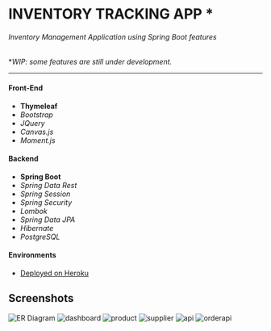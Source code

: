 
# INVENTORY TRACKING APP *
######  Inventory Management Application using Spring Boot features 
**WIP: some features are still under development.*


------------

#### Front-End
- **Thymeleaf**
- *Bootstrap*
- *JQuery*
- *Canvas.js*
- *Moment.js*

#### Backend
- **Spring Boot**
- *Spring Data Rest*
- *Spring Session*
- *Spring Security*
- *Lombok*
-  *Spring Data JPA*
- *Hibernate*
- *PostgreSQL*

#### Environments
- [Deployed on Heroku](https://inventory-tracking-system.herokuapp.com/ "Deployed on Heroku")


## Screenshots

![ER Diagram](https://user-images.githubusercontent.com/71738080/147890903-0ae0c40e-9a4a-4e89-93e5-47dbf768ff63.png)
![dashboard](https://user-images.githubusercontent.com/71738080/147890914-44b7c784-1a6e-436f-8617-17fce46fd958.png)
![product](https://user-images.githubusercontent.com/71738080/147890918-5441078c-d5c4-4183-b57e-3ebf49aaaaf6.png)
![supplier](https://user-images.githubusercontent.com/71738080/147890919-26b48a26-df1d-4289-9c0b-a8b29f0ac599.png)
![api](https://user-images.githubusercontent.com/71738080/147890922-c0d5ed1e-0fc2-4147-9037-f74b240a3fbf.png)
![orderapi](https://user-images.githubusercontent.com/71738080/147890924-2dd76107-fbef-4bda-ba29-15f520acd0f6.png)
